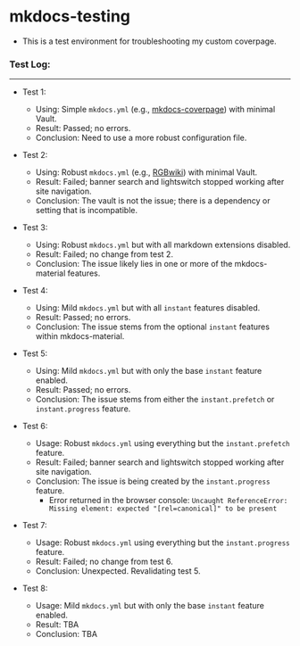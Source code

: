 # mkdocs-testing
- This is a test environment for troubleshooting my custom coverpage.

### Test Log:
---

- Test 1:
    - Using: Simple `mkdocs.yml` (e.g., [mkdocs-coverpage](https://github.com/tylerdotrar/mkdocs-coverpage)) with minimal Vault.
    - Result: Passed; no errors.
    - Conclusion: Need to use a more robust configuration file.
 
- Test 2:
    - Using: Robust `mkdocs.yml` (e.g., [RGBwiki](https://github.com/tylerdotrar/mkdocs-coverpage)) with minimal Vault.
    - Result: Failed; banner search and lightswitch stopped working after site navigation.
    - Conclusion: The vault is not the issue; there is a dependency or setting that is incompatible.
    
- Test 3:
    - Using: Robust `mkdocs.yml` but with all markdown extensions disabled.
    - Result: Failed; no change from test 2.
    - Conclusion: The issue likely lies in one or more of the mkdocs-material features.
 
- Test 4:
    - Using: Mild `mkdocs.yml` but with all `instant` features disabled.
    - Result: Passed; no errors.
    - Conclusion: The issue stems from the optional `instant` features within mkdocs-material.
 
 - Test 5:
    - Using: Mild `mkdocs.yml` but with only the base `instant` feature enabled.
    - Result: Passed; no errors.
    - Conclusion: The issue stems from either the `instant.prefetch` or `instant.progress` feature.
    
 - Test 6:
    - Usage: Robust `mkdocs.yml` using everything but the `instant.prefetch` feature.
    - Result: Failed; banner search and lightswitch stopped working after site navigation.
    - Conclusion: The issue is being created by the `instant.progress` feature.
        - Error returned in the browser console: `Uncaught ReferenceError: Missing element: expected "[rel=canonical]" to be present`
    
 - Test 7:
    - Usage: Robust `mkdocs.yml` using everything but the `instant.progress` feature.
    - Result: Failed; no change from test 6.
    - Conclusion: Unexpected.  Revalidating test 5.
    
 - Test 8:
    - Usage: Mild `mkdocs.yml` but with only the base `instant` feature enabled.
    - Result: TBA
    - Conclusion: TBA
